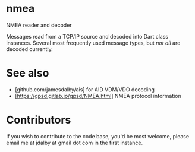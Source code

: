 # nmea
NMEA reader and decoder

Messages read from a TCP/IP source and decoded into Dart class instances.
Several most frequently used message types, but *not all* are decoded currently.

# See also
* [github.com/jamesdalby/ais] for AID VDM/VDO decoding
* [https://gpsd.gitlab.io/gpsd/NMEA.html] NMEA protocol information

# Contributors
If you wish to contribute to the code base, you'd be most welcome, please email me 
at jdalby at gmail dot com in the first instance.


